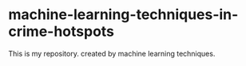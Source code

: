 # machine-learning-techniques-in-crime-hotspots
This is my repository. created by machine learning techniques.
